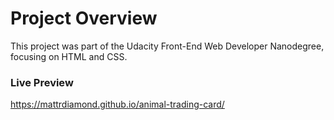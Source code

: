 # Project Overview

This project was part of the Udacity Front-End Web Developer Nanodegree, focusing on HTML and CSS.

### Live Preview

https://mattrdiamond.github.io/animal-trading-card/
